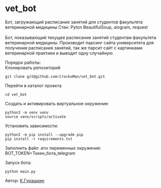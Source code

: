 # vet_bot
Бот, загружающий расписание занятий для студентов факультета ветеринарной медицины
Стек: Pyton BeautifulSoup, aiogram, request</br></br>
Бот, показывающий текущее расписание занятий студентам факультета 
ветеринарной медицины. Производит парсинг сайта университета для получения 
расписания занятий, так же парсит сайт с картинками ветеринарной практики и 
выводит одну случайную.</br>


Порядок работы:</br>
Клонировать репозиторий</br>
```
git clone git@github.com:CrockoMan/vet_bot.git
```

Перейти в каталог проекта

```
cd vet_bot
```

Создать и активировать виртуальное окружение:

```
python3 -m venv venv
source venv/scripts/activate
```

Установить зависимости:

```
python3 -m pip install --upgrade pip
pip install -r requirements.txt
```
Заполнить файл .env переменных окружения:</br>
BOT_TOKEN=Токен_бота_telegram</br>

Запуск бота:
```
python main.py
```

 Автор: [К.Гурашкин](<https://github.com/CrockoMan>)